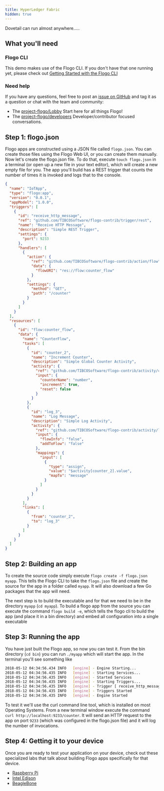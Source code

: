 ```yaml
---
title: HyperLedger Fabric
hidden: true
---
```


Dovetail can run almost anywhere.....

## What you'll need

### Flogo CLI

This demo makes use of the Flogo CLI. If you don't have that one running yet, please check out [Getting Started with the Flogo CLI](../../getting-started/getting-started-cli/)

### Need help

If you have any questions, feel free to post an [issue on GitHub](https://github.com/TIBCOSoftware/flogo/issues) and tag it as a question or chat with the team and community:

* The [project-flogo/Lobby](https://gitter.im/project-flogo/Lobby) Start here for all things Flogo!
* The [project-flogo/developers](https://gitter.im/project-flogo/developers) Developer/contributor focused conversations.

## Step 1: flogo.json

Flogo apps are constructed using a JSON file called `flogo.json`. You can create those files using the Flogo Web UI, or you can create them manually. Now let's create the flogo.json file. To do that, execute `touch flogo.json` in a terminal (or open up a new file in your text editor), which will create a new empty file for you. The app you'll build has a REST trigger that counts the number of times it is invoked and logs that to the console.

```json
{
  "name": "IoTApp",
  "type": "flogo:app",
  "version": "0.0.1",
  "appModel": "1.0.0",
  "triggers": [
    {
      "id": "receive_http_message",
      "ref": "github.com/TIBCOSoftware/flogo-contrib/trigger/rest",
      "name": "Receive HTTP Message",
      "description": "Simple REST Trigger",
      "settings": {
        "port": 9233
      },
      "handlers": [
        {
          "action": {
            "ref": "github.com/TIBCOSoftware/flogo-contrib/action/flow",
            "data": {
              "flowURI": "res://flow:counter_flow"
            }
          },
          "settings": {
            "method": "GET",
            "path": "/counter"
          }
        }
      ]
    }
  ],
  "resources": [
    {
      "id": "flow:counter_flow",
      "data": {
        "name": "CounterFlow",
        "tasks": [
          {
            "id": "counter_2",
            "name": "Increment Counter",
            "description": "Simple Global Counter Activity",
            "activity": {
              "ref": "github.com/TIBCOSoftware/flogo-contrib/activity/counter",
              "input": {
                "counterName": "number",
                "increment": true,
                "reset": false
              }
            }
          },
          {
            "id": "log_3",
            "name": "Log Message",
            "description": "Simple Log Activity",
            "activity": {
              "ref": "github.com/TIBCOSoftware/flogo-contrib/activity/log",
              "input": {
                "flowInfo": "false",
                "addToFlow": "false"
              },
              "mappings": {
                "input": [
                  {
                    "type": "assign",
                    "value": "$activity[counter_2].value",
                    "mapTo": "message"
                  }
                ]
              }
            }
          }
        ],
        "links": [
          {
            "from": "counter_2",
            "to": "log_3"
          }
        ]
      }
    }
  ]
}
```

## Step 2: Building an app

To create the source code simply execute `flogo create -f flogo.json myapp`. This tells the Flogo CLI to take the `flogo.json` file and create the source for the app in a folder called `myapp`. It will also download a few Go packages that the app will need.

The next step is to build the executable and for that we need to be in the directory `myapp` (`cd myapp`). To build a flogo app from the source you can execute the command `flogo build -e`, which tells the flogo cli to build the app (and place it in a bin directory) and embed all configuration into a single executable

## Step 3: Running the app

You have just built the Flogo app, so now you can test it. From the bin directory (`cd bin`) you can run `./myapp` which will start the app. In the terminal you'll see something like

```bash
2018-05-12 04:34:56.434 INFO   [engine] - Engine Starting...
2018-05-12 04:34:56.435 INFO   [engine] - Starting Services...
2018-05-12 04:34:56.435 INFO   [engine] - Started Services
2018-05-12 04:34:56.435 INFO   [engine] - Starting Triggers...
2018-05-12 04:34:56.435 INFO   [engine] - Trigger [ receive_http_message ]: Started
2018-05-12 04:34:56.435 INFO   [engine] - Triggers Started
2018-05-12 04:34:56.435 INFO   [engine] - Engine Started
```

To test it we'll use the curl command line tool, which is installed on most Operating Systems. From a new terminal window execute the command `curl http://localhost:9233/counter`. It will send an HTTP request to the app on port `9233` (which was configured in the flogo.json file) and it will log the number of invocations.

## Step 4: Getting it to your device

Once you are ready to test your application on your device, check out these specialized labs that talk about building Flogo apps specifically for that device.

* [Raspberry Pi](../raspberry-iot-cli) 
* [Intel Edison](../edison)
* [BeagleBone](../beaglebone)
